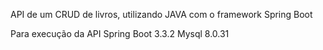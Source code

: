 API de um CRUD de livros, utilizando JAVA com o framework Spring Boot

Para execução da API
Spring Boot 3.3.2
Mysql 8.0.31

